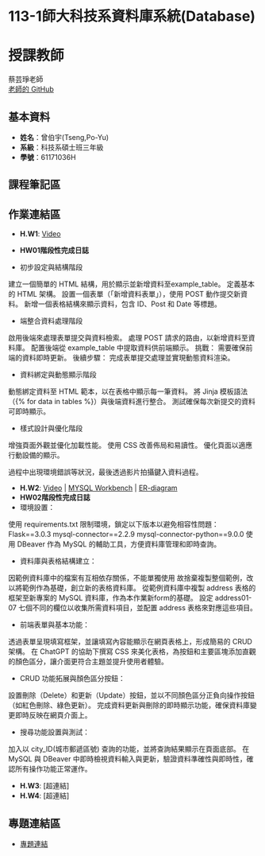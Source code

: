 # 113-1師大科技系資料庫系統(Database)
# 授課教師
蔡芸琤老師  
[老師的 GitHub](https://github.com/peculab/Database)

## 基本資料
- **姓名**：曾伯宇(Tseng,Po-Yu)
- **系級**：科技系碩士班三年級
- **學號**：61171036H

## 課程筆記區

## 作業連結區
- **H.W1**: [Video](https://www.youtube.com/watch?v=Q4qnY9xTYms)
- **HW01階段性完成日誌**

- 初步設定與結構階段

建立一個簡單的 HTML 結構，用於顯示並新增資料至example_table。
定義基本的 HTML 架構。
設置一個表單（「新增資料表單」），使用 POST 動作提交新資料。
新增一個表格結構來顯示資料，包含 ID、Post 和 Date 等標題。
 
- 端整合資料處理階段

啟用後端來處理表單提交與資料檢索。
處理 POST 請求的路由，以新增資料至資料庫。
配置後端從 example_table 中提取資料供前端顯示。
挑戰： 需要確保前端的資料即時更新。
後續步驟： 完成表單提交處理並實現動態資料渲染。

- 資料綁定與動態顯示階段

動態綁定資料至 HTML 範本，以在表格中顯示每一筆資料。
將 Jinja 模板語法（{% for data in tables %}）與後端資料進行整合。
測試確保每次新提交的資料可即時顯示。

- 樣式設計與優化階段

增強頁面外觀並優化加載性能。
使用 CSS 改善佈局和易讀性。
優化頁面以適應行動設備的顯示。 

過程中出現環境錯誤等狀況，最後透過影片拍攝鍵入資料過程。
- **H.W2**: [Video](https://youtu.be/q18jwjdXXJ8) | [MYSQL Workbench](https://youtu.be/e3B8tasgMGc) | [ER-diagram](https://raw.githubusercontent.com/PoyuTseng/1131Database/refs/heads/main/Database-HW02/ER-diagram.webp)
- **HW02階段性完成日誌**
- 環境設置：

使用 requirements.txt 限制環境，鎖定以下版本以避免相容性問題：
Flask==3.0.3
mysql-connector==2.2.9
mysql-connector-python==9.0.0
使用 DBeaver 作為 MySQL 的輔助工具，方便資料庫管理和即時查詢。

- 資料庫與表格結構建立：

因範例資料庫中的檔案有互相依存關係，不能單獨使用 故捨棄複製整個範例，改以將範例作為基礎，創立新的表格資料庫。
從範例資料庫中複製 address 表格的框架至新專案的 MySQL 資料庫，作為本作業新form的基礎。
設定 address01-07 七個不同的欄位以收集所需資料項目，並配置 address 表格來對應這些項目。

- 前端表單與基本功能：

透過表單呈現填寫框架，並讓填寫內容能顯示在網頁表格上，形成簡易的 CRUD 架構。
在 ChatGPT 的協助下撰寫 CSS 來美化表格，為按鈕和主要區塊添加直觀的顏色區分，讓介面更符合主題並提升使用者體驗。

- CRUD 功能拓展與顏色區分按鈕：

設置刪除（Delete）和更新（Update）按鈕，並以不同顏色區分正負向操作按鈕（如紅色刪除、綠色更新）。
完成資料更新與刪除的即時顯示功能，確保資料庫變更即時反映在網頁介面上。

- 搜尋功能設置與測試：

加入以 city_ID(城市郵遞區號) 查詢的功能，並將查詢結果顯示在頁面底部。
在 MySQL 與 DBeaver 中即時檢視資料輸入與更新，驗證資料準確性與即時性，確認所有操作功能正常運作。

- **H.W3**: [超連結]
- **H.W4**: [超連結]

## 專題連結區
- [專題連結](超連結)
